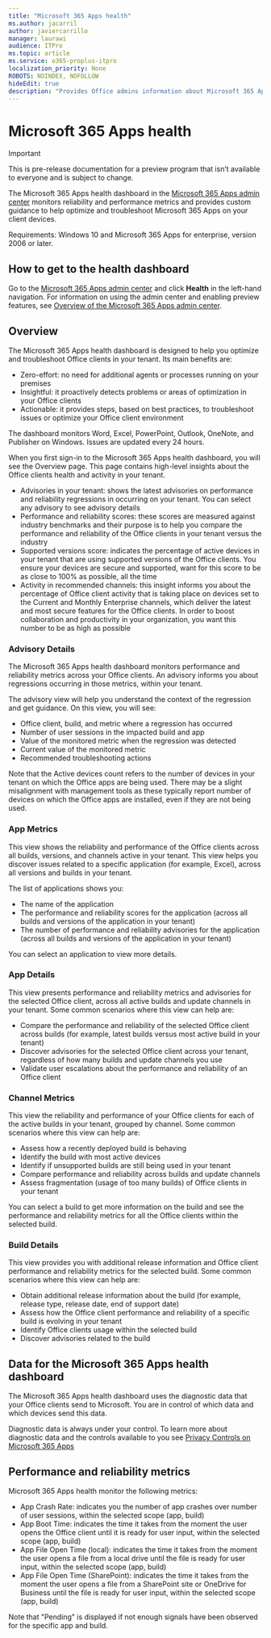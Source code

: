 ```yaml
---
title: "Microsoft 365 Apps health"
ms.author: jacarril
author: javiercarrillo
manager: laurawi
audience: ITPro
ms.topic: article
ms.service: o365-proplus-itpro
localization_priority: None
ROBOTS: NOINDEX, NOFOLLOW
hideEdit: true
description: "Provides Office admins information about Microsoft 365 Apps health within their environment"
---
```


# Microsoft 365 Apps health

> [!IMPORTANT]
> This is pre-release documentation for a preview program that isn’t available to everyone and is subject to change.

The Microsoft 365 Apps health dashboard in the [Microsoft 365 Apps admin center](https://config.office.com) monitors reliability and performance metrics and provides custom guidance to help optimize and troubleshoot Microsoft 365 Apps on your client devices. 

Requirements: Windows 10 and Microsoft 365 Apps for enterprise, version 2006 or later. 

## How to get to the health dashboard

Go to the [Microsoft 365 Apps admin center](https://config.office.com) and click **Health** in the left-hand navigation. For information on using the admin center and enabling preview features, see [Overview of the Microsoft 365 Apps admin center](overview.md).

## Overview

The Microsoft 365 Apps health dashboard is designed to help you optimize and troubleshoot Office clients in your tenant. Its main benefits are:

- Zero-effort: no need for additional agents or processes running on your premises
- Insightful: it proactively detects problems or areas of optimization in your Office clients
- Actionable: it provides steps, based on best practices, to troubleshoot issues or optimize your Office client environment

The dashboard monitors Word, Excel, PowerPoint, Outlook, OneNote, and Publisher on Windows. Issues are updated every 24 hours.

When you first sign-in to the Microsoft 365 Apps health dashboard, you will see the Overview page. This page contains high-level insights about the Office clients health and activity in your tenant.

- Advisories in your tenant: shows the latest advisories on performance and reliability regressions in occurring on your tenant. You can select any advisory to see advisory details
- Performance and reliability scores: these scores are measured against industry benchmarks and their purpose is to help you compare the performance and reliability of the Office clients in your tenant versus the industry
- Supported versions score: indicates the percentage of active devices in your tenant that are using supported versions of the Office clients. You ensure your devices are secure and supported, want for this score to be as close to 100% as possible, all the time
- Activity in recommended channels: this insight informs you about the percentage of Office client activity that is taking place on devices set to the Current and Monthly Enterprise channels, which deliver the latest and most secure features for the Office clients. In order to boost collaboration and productivity in your organization, you want this number to be as high as possible

### Advisory Details

The Microsoft 365 Apps health dashboard monitors performance and reliability metrics across your Office clients. An advisory informs you about regressions occurring in those metrics, within your tenant.

The advisory view will help you understand the context of the regression and get guidance. On this view, you will see:

- Office client, build, and metric where a regression has occurred
- Number of user sessions in the impacted build and app
- Value of the monitored metric when the regression was detected
- Current value of the monitored metric
- Recommended troubleshooting actions

Note that the Active devices count refers to the number of devices in your tenant on which the Office apps are being used. There may be a slight misalignment with management tools as these typically report number of devices on which the Office apps are installed, even if they are not being used.

### App Metrics

This view shows the reliability and performance of the Office clients across all builds, versions, and channels active in your tenant. This view helps you discover issues related to a specific application (for example, Excel), across all versions and builds in your tenant.

The list of applications shows you:

- The name of the application
- The performance and reliability scores for the application (across all builds and versions of the application in your tenant)
- The number of performance and reliability advisories for the application (across all builds and versions of the application in your tenant)

You can select an application to view more details.

### App Details

This view presents performance and reliability metrics and advisories for the selected Office client, across all active builds and update channels in your tenant. Some common scenarios where this view can help are:

- Compare the performance and reliability of the selected Office client across builds (for example, latest builds versus most active build in your tenant)
- Discover advisories for the selected Office client across your tenant, regardless of how many builds and update channels you use
- Validate user escalations about the performance and reliability of an Office client

### Channel Metrics

This view the reliability and performance of your Office clients for each of the active builds in your tenant, grouped by channel. Some common scenarios where this view can help are:

- Assess how a recently deployed build is behaving
- Identify the build with most active devices
- Identify if unsupported builds are still being used in your tenant
- Compare performance and reliability across builds and update channels
- Assess fragmentation (usage of too many builds) of Office clients in your tenant  

You can select a build to get more information on the build and see the performance and reliability metrics for all the Office clients within the selected build. 

### Build Details

This view provides you with additional release information and Office client performance and reliability metrics for the selected build. Some common scenarios where this view can help are:

- Obtain additional release information about the build (for example, release type, release date, end of support date)
- Assess how the Office client performance and reliability of a specific build is evolving in your tenant
- Identify Office clients usage within the selected build
- Discover advisories related to the build

## Data for the Microsoft 365 Apps health dashboard

The Microsoft 365 Apps health dashboard uses the diagnostic data that your Office clients send to Microsoft. You are in control of which data and which devices send this data.

Diagnostic data is always under your control. To learn more about diagnostic data and the controls available to you see [Privacy Controls on Microsoft 365 Apps](https://docs.microsoft.com/deployoffice/privacy/overview-privacy-controls)

## Performance and reliability metrics 

Microsoft 365 Apps health monitor the following metrics:

- App Crash Rate: indicates you the number of app crashes over number of user sessions, within the selected scope (app, build)
- App Boot Time: indicates the time it takes from the moment the user opens the Office client until it is ready for user input, within the selected scope (app, build)
- App File Open Time (local): indicates the time it takes from the moment the user opens a file from a local drive until the file is ready for user input, within the selected scope (app, build)
- App File Open Time (SharePoint): indicates the time it takes from the moment the user opens a file from a SharePoint site or OneDrive for Business until the file is ready for user input, within the selected scope (app, build)

Note that "Pending" is displayed if not enough signals have been observed for the specific app and build.

